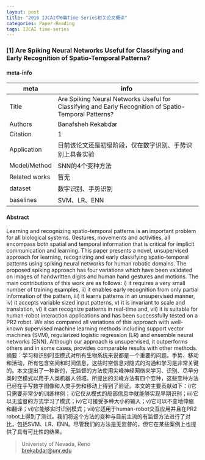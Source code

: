 ```yaml
---
layout: post
title: "2016 IJCAI中6篇Time Series相关论文概读"
categories: Paper-Reading
tags: IJCAI time-series
---
```


### [1] Are Spiking Neural Networks Useful for Classifying and Early Recognition of Spatio-Temporal Patterns?
#### meta-info

| meta | info |
| --- | --- |
| Title | Are Spiking Neural Networks Useful for Classifying and Early Recognition of Spatio-Temporal Patterns? |
| Authors | Banafsheh Rekabdar |
| Citation | 1 |
| Application | 目前该论文还是初级阶段，仅在数字识别、手势识别上具备实验 |
| Model/Method | SNN的4个变种方法 |
| Related works | 暂无 |
| dataset | 数字识别、手势识别 |
| baselines | SVM、LR、ENN |

#### Abstract
Learning and recognizing spatio-temporal patterns is an important problem for all biological systems. 
Gestures, movements and activities, all encompass both spatial and temporal information that is critical for implicit communication and learning. 
This paper presents a novel, unsupervised approach for learning, recognizing and early classifying spatio-temporal patterns using spiking neural networks for human robotic domains. 
The proposed spiking approach has four variations which have been validated on images of handwritten digits and human hand gestures and motions. 
The main contributions of this work are as follows: 
i) it requires a very small number of training examples, 
ii) it enables early recognition from only partial information of the pattern, 
iii) it learns patterns in an unsupervised manner, 
iv) it accepts variable sized input patterns, 
v) it is invariant to scale and translation, 
vi) it can recognize patterns in real-time and,
vii) it is suitable for human-robot interaction applications and has been successfully tested on a PR2 robot. 
We also compared all variations of this approach with well-known supervised machine learning methods including support vector machines (SVM), regularized logistic regression (LR) and ensemble neural networks (ENN). 
Although our approach is unsupervised, it outperforms others and in some cases, provides comparable results with other methods.  
摘要：学习和识别时空模式对所有生物系统来说都是一个重要的问题。手势、移动和活动，所有包含空间和时间信息，这些时空信息对隐式的沟通和学习是非常关键的。本文提出了一种新的，无监督的方法使用尖峰神经网络来学习、识别、尽早分类时空模式以用于人类机器人领域。所提出的尖峰方法有四个变种，这些变种方法已经在手写数字图像和人类手势和移动上得到了验证。本文的主要贡献如下：i)它只需要非常少的训练样例；ii)它仅从模式的局部信息中就能够实现早期识别；iii)它以无监督的方式学习了模式；iv)它可接受多种大小的输入；v)它可以不变地伸缩和翻译；vi)它能够实时识别模式；vii)它适用于human-robot交互应用并且在PR2 robot上得到了测试。我们将这个方法的变种与目前主流的有监督方法进行了对比，包括SVM、LR、ENN。尽管我们的方法是无监督的，但它在某些案例上也提供了具有可比性的结果。

> Univeristy of Nevada, Reno  
brekabdar@unr.edu